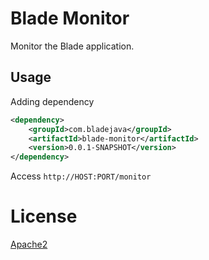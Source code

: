 # Blade Monitor

Monitor the Blade application.

## Usage

Adding dependency

```xml
<dependency>
    <groupId>com.bladejava</groupId>
    <artifactId>blade-monitor</artifactId>
    <version>0.0.1-SNAPSHOT</version>
</dependency>
```

Access `http://HOST:PORT/monitor`

# License

[Apache2](LICENSE)